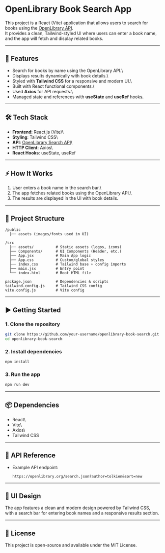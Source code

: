 # OpenLibrary Book Search App

This project is a React (Vite) application that allows users to search
for books using the [OpenLibrary
API](https://openlibrary.org/developers/api).\
It provides a clean, Tailwind-styled UI where users can enter a book
name, and the app will fetch and display related books.

------------------------------------------------------------------------

## 🚀 Features

-   Search for books by name using the OpenLibrary API.\
-   Displays results dynamically with book details.\
-   Styled with **Tailwind CSS** for a responsive and modern UI.\
-   Built with React functional components.\
-   Used **Axios** for API requests.\
-   Managed state and references with **useState** and **useRef** hooks.

------------------------------------------------------------------------

## 🛠️ Tech Stack

-   **Frontend**: React.js (Vite)\
-   **Styling**: Tailwind CSS\
-   **API**: [OpenLibrary Search
    API](https://openlibrary.org/search.json?author=tolkien&sort=new)\
-   **HTTP Client**: Axios\
-   **React Hooks**: useState, useRef

------------------------------------------------------------------------

## ⚡ How It Works

1.  User enters a book name in the search bar.\
2.  The app fetches related books using the OpenLibrary API.\
3.  The results are displayed in the UI with book details.

------------------------------------------------------------------------

## 📂 Project Structure

    /public
      ├── assets (images/fonts used in UI)

    /src
      ├── assets/          # Static assets (logos, icons)
      ├── Components/      # UI Components (Header, etc.)
      ├── App.jsx          # Main App logic
      ├── App.css          # Custom/global styles
      ├── index.css        # Tailwind base + config imports
      ├── main.jsx         # Entry point
      └── index.html       # Root HTML file

    package.json           # Dependencies & scripts
    tailwind.config.js     # Tailwind CSS config
    vite.config.js         # Vite config

------------------------------------------------------------------------

## ▶️ Getting Started

### 1. Clone the repository

``` bash
git clone https://github.com/your-username/openlibrary-book-search.git
cd openlibrary-book-search
```

### 2. Install dependencies

``` bash
npm install
```

### 3. Run the app

``` bash
npm run dev
```

------------------------------------------------------------------------

## 📦 Dependencies

-   React\
-   Vite\
-   Axios\
-   Tailwind CSS

------------------------------------------------------------------------

## 🔗 API Reference

-   Example API endpoint:

        https://openlibrary.org/search.json?author=tolkien&sort=new

------------------------------------------------------------------------

## 📸 UI Design

The app features a clean and modern design powered by Tailwind CSS, with
a search bar for entering book names and a responsive results section.

------------------------------------------------------------------------

## 📜 License

This project is open-source and available under the MIT License.
